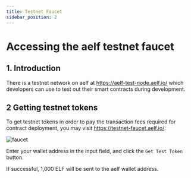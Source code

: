 ```yaml
---
title: Testnet Faucet
sidebar_position: 2
---
```


# Accessing the aelf testnet faucet

## 1. Introduction

There is a testnet network on aelf at https://aelf-test-node.aelf.io/ which developers can use to test out their smart contracts during development.

## 2 Getting testnet tokens

To get testnet tokens in order to pay the transaction fees required for contract deployment, you may visit https://testnet-faucet.aelf.io/:

![faucet](/img/faucet.png)

Enter your wallet address in the input field, and click the `Get Test Token` button.

If successful, 1,000 ELF will be sent to the aelf wallet address.
